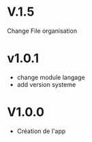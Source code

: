 # V.1.5

Change File organisation
# v1.0.1

- change module langage
- add version systeme
# V1.0.0

 - Création de l'app 